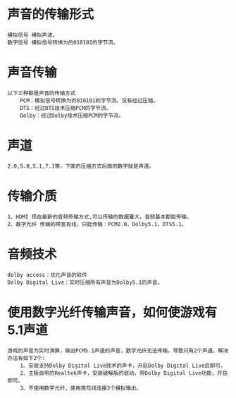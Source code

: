# 声音的传输形式

    模拟信号 模拟声波。
    数字信号 模拟信号转换为的010101的字节流。

# 声音传输

    以下三种都是声音的传输方式
        PCM：模拟信号转换为的010101的字节流。没有经过压缩。
        DTS：经过DTS技术压缩PCM的字节流。
        Dolby：经过Dolby技术压缩PCM的字节流。

# 声道

    2.0,5.0,5.1,7.1等，下面的压缩方式后面的数字就是声道。

# 传输介质

    1、HDMI 现在最新的音频传输方式,可以传输的数据量大，音频基本都能传输。
    2、数字光纤 传输的带宽有线，只能传输：PCM2.0，Dolby5.1，DTS5.1。

# 音频技术

    dolby access：优化声音的软件
    Dolby Digital Live：实时压缩所有声音为Dolby5.1的声音。

# 使用数字光纤传输声音，如何使游戏有5.1声道

    游戏的声音为实时演算，输出PCM5.1声道的声音，数字光纤无法传输，导致只有2个声道。解决办法有如下2个:
        1、安装支持Dolby Digital Live技术的声卡，开启Dolby Digital Live后即可。
        2、主板自带的Realtek声卡，安装破解版的驱动，带Dolby Digital Live功能，开启即可。
        3、不使用数字光纤，使用莲花线连接3个模拟输出。